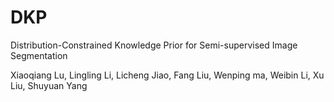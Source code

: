 # DKP
Distribution-Constrained Knowledge Prior for Semi-supervised Image Segmentation

Xiaoqiang Lu, Lingling Li, Licheng Jiao, Fang Liu, Wenping ma, Weibin Li, Xu Liu, Shuyuan Yang

